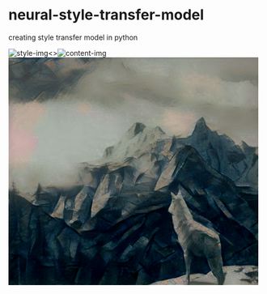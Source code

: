 # neural-style-transfer-model
creating style transfer model in python

<img src="https://raw.githubusercontent.com/NikhilR068/neural-style-transfer-model/master/seated-nude.png" width=49% height=300 alt="style-img"><><img src="https://raw.githubusercontent.com/NikhilR068/neural-style-transfer-model/master/winter-wolf.png" width=49% height=300 alt="content-img">
<br>
<img src="https://raw.githubusercontent.com/NikhilR068/neural-style-transfer-model/master/seated-wolf.png" width=98% height=450 alt="result">